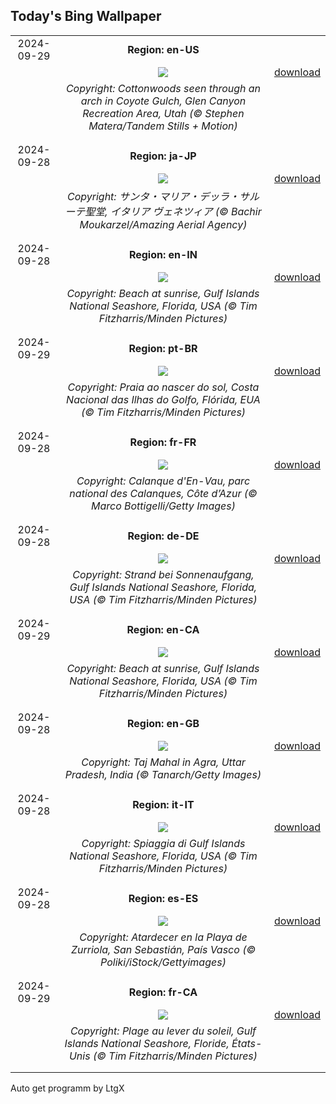 ## Today's Bing Wallpaper
|      |      |      |
| :----: | :----: | :----: |
|2024-09-29|**Region: en-US**||
||![](https://www.bing.com/th?id=OHR.CoyoteGulch_EN-US1769933001_UHD.jpg&pid=hp&w=1152&h=648&rs=1&c=4)| [download](https://www.bing.com/th?id=OHR.CoyoteGulch_EN-US1769933001_UHD.jpg)|
||*Copyright: Cottonwoods seen through an arch in Coyote Gulch, Glen Canyon Recreation Area, Utah (© Stephen Matera/Tandem Stills + Motion)*
||
|||
|2024-09-28|**Region: ja-JP**||
||![](https://www.bing.com/th?id=OHR.VeniceAerial_JA-JP2627608079_UHD.jpg&pid=hp&w=1152&h=648&rs=1&c=4)| [download](https://www.bing.com/th?id=OHR.VeniceAerial_JA-JP2627608079_UHD.jpg)|
||*Copyright: サンタ・マリア・デッラ・サルーテ聖堂, イタリア ヴェネツィア (© Bachir Moukarzel/Amazing Aerial Agency)*
||
|||
|2024-09-28|**Region: en-IN**||
||![](https://www.bing.com/th?id=OHR.FloridaSeashore_EN-IN2946245730_UHD.jpg&pid=hp&w=1152&h=648&rs=1&c=4)| [download](https://www.bing.com/th?id=OHR.FloridaSeashore_EN-IN2946245730_UHD.jpg)|
||*Copyright: Beach at sunrise, Gulf Islands National Seashore, Florida, USA (© Tim Fitzharris/Minden Pictures)*
||
|||
|2024-09-29|**Region: pt-BR**||
||![](https://www.bing.com/th?id=OHR.FloridaSeashore_PT-BR4145108998_UHD.jpg&pid=hp&w=1152&h=648&rs=1&c=4)| [download](https://www.bing.com/th?id=OHR.FloridaSeashore_PT-BR4145108998_UHD.jpg)|
||*Copyright: Praia ao nascer do sol, Costa Nacional das Ilhas do Golfo, Flórida, EUA (© Tim Fitzharris/Minden Pictures)*
||
|||
|2024-09-28|**Region: fr-FR**||
||![](https://www.bing.com/th?id=OHR.Calanques_FR-FR0746554630_UHD.jpg&pid=hp&w=1152&h=648&rs=1&c=4)| [download](https://www.bing.com/th?id=OHR.Calanques_FR-FR0746554630_UHD.jpg)|
||*Copyright: Calanque d'En-Vau, parc national des Calanques, Côte d’Azur (© Marco Bottigelli/Getty Images)*
||
|||
|2024-09-28|**Region: de-DE**||
||![](https://www.bing.com/th?id=OHR.FloridaSeashore_DE-DE5371597914_UHD.jpg&pid=hp&w=1152&h=648&rs=1&c=4)| [download](https://www.bing.com/th?id=OHR.FloridaSeashore_DE-DE5371597914_UHD.jpg)|
||*Copyright: Strand bei Sonnenaufgang, Gulf Islands National Seashore, Florida, USA (© Tim Fitzharris/Minden Pictures)*
||
|||
|2024-09-29|**Region: en-CA**||
||![](https://www.bing.com/th?id=OHR.FloridaSeashore_EN-CA2359430134_UHD.jpg&pid=hp&w=1152&h=648&rs=1&c=4)| [download](https://www.bing.com/th?id=OHR.FloridaSeashore_EN-CA2359430134_UHD.jpg)|
||*Copyright: Beach at sunrise, Gulf Islands National Seashore, Florida, USA (© Tim Fitzharris/Minden Pictures)*
||
|||
|2024-09-28|**Region: en-GB**||
||![](https://www.bing.com/th?id=OHR.TajMahalReflection_EN-GB6507271647_UHD.jpg&pid=hp&w=1152&h=648&rs=1&c=4)| [download](https://www.bing.com/th?id=OHR.TajMahalReflection_EN-GB6507271647_UHD.jpg)|
||*Copyright: Taj Mahal in Agra, Uttar Pradesh, India (© Tanarch/Getty Images)*
||
|||
|2024-09-28|**Region: it-IT**||
||![](https://www.bing.com/th?id=OHR.FloridaSeashore_IT-IT3615650453_UHD.jpg&pid=hp&w=1152&h=648&rs=1&c=4)| [download](https://www.bing.com/th?id=OHR.FloridaSeashore_IT-IT3615650453_UHD.jpg)|
||*Copyright: Spiaggia di Gulf Islands National Seashore, Florida, USA (© Tim Fitzharris/Minden Pictures)*
||
|||
|2024-09-28|**Region: es-ES**||
||![](https://www.bing.com/th?id=OHR.SanSebastianFilmFestivalkicksoff_ES-ES7999513077_UHD.jpg&pid=hp&w=1152&h=648&rs=1&c=4)| [download](https://www.bing.com/th?id=OHR.SanSebastianFilmFestivalkicksoff_ES-ES7999513077_UHD.jpg)|
||*Copyright: Atardecer en la Playa de Zurriola, San Sebastián, País Vasco (© Poliki/iStock/Gettyimages)*
||
|||
|2024-09-29|**Region: fr-CA**||
||![](https://www.bing.com/th?id=OHR.FloridaSeashore_FR-CA6560650769_UHD.jpg&pid=hp&w=1152&h=648&rs=1&c=4)| [download](https://www.bing.com/th?id=OHR.FloridaSeashore_FR-CA6560650769_UHD.jpg)|
||*Copyright: Plage au lever du soleil, Gulf Islands National Seashore, Floride, États-Unis (© Tim Fitzharris/Minden Pictures)*
||
|||

Auto get programm by LtgX
